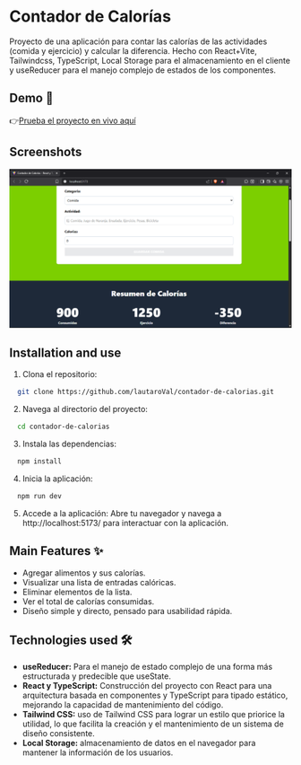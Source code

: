 
# Contador de Calorías

Proyecto de una aplicación para contar las calorías de las actividades (comida y ejercicio) y calcular la diferencia. Hecho con React+Vite, Tailwindcss, TypeScript, Local Storage para el almacenamiento en el cliente y useReducer para el manejo complejo de estados de los componentes.


## Demo 🚀

👉[Prueba el proyecto en vivo aquí](https://boisterous-kashata-fec8b1.netlify.app/)

## Screenshots

![App Screenshot](public/screen-contador-de-calorias.png)


## Installation  and use

1. Clona el repositorio:

```bash
  git clone https://github.com/lautaroVal/contador-de-calorias.git
```
2. Navega al directorio del proyecto:

```bash
  cd contador-de-calorias
```
3. Instala las dependencias:

```bash
  npm install
```
4. Inicia la aplicación:

```bash
  npm run dev
```
5. Accede a la aplicación:
Abre tu navegador y navega a http://localhost:5173/ para interactuar con la aplicación.

## Main Features ✨

- Agregar alimentos y sus calorías.
- Visualizar una lista de entradas calóricas.
- Eliminar elementos de la lista.
- Ver el total de calorías consumidas.
- Diseño simple y directo, pensado para usabilidad rápida.

## Technologies used 🛠️

- **useReducer:** Para el manejo de estado complejo de una forma más estructurada y predecible que useState.
- **React y TypeScript:** Construcción del proyecto con React para una arquitectura basada en componentes y TypeScript para tipado estático, mejorando la capacidad de mantenimiento del código.
- **Tailwind CSS:** uso de Tailwind CSS para lograr un estilo que priorice la utilidad, lo que facilita la creación y el mantenimiento de un sistema de diseño consistente.
- **Local Storage:** almacenamiento de datos en el navegador para mantener la información de los usuarios.
